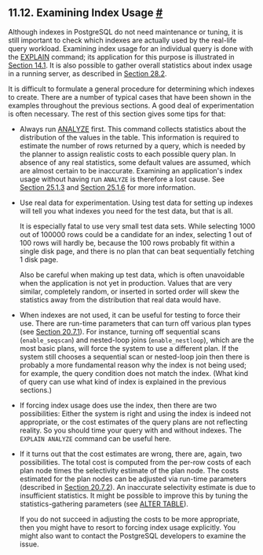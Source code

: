 ## 11.12. Examining Index Usage [#](#INDEXES-EXAMINE)

Although indexes in PostgreSQL do not need maintenance or tuning, it is still important to check which indexes are actually used by the real-life query workload. Examining index usage for an individual query is done with the [EXPLAIN](sql-explain.html "EXPLAIN") command; its application for this purpose is illustrated in [Section 14.1](using-explain.html "14.1. Using EXPLAIN"). It is also possible to gather overall statistics about index usage in a running server, as described in [Section 28.2](monitoring-stats.html "28.2. The Cumulative Statistics System").

It is difficult to formulate a general procedure for determining which indexes to create. There are a number of typical cases that have been shown in the examples throughout the previous sections. A good deal of experimentation is often necessary. The rest of this section gives some tips for that:

* Always run [ANALYZE](sql-analyze.html "ANALYZE") first. This command collects statistics about the distribution of the values in the table. This information is required to estimate the number of rows returned by a query, which is needed by the planner to assign realistic costs to each possible query plan. In absence of any real statistics, some default values are assumed, which are almost certain to be inaccurate. Examining an application's index usage without having run `ANALYZE` is therefore a lost cause. See [Section 25.1.3](routine-vacuuming.html#VACUUM-FOR-STATISTICS "25.1.3. Updating Planner Statistics") and [Section 25.1.6](routine-vacuuming.html#AUTOVACUUM "25.1.6. The Autovacuum Daemon") for more information.

* Use real data for experimentation. Using test data for setting up indexes will tell you what indexes you need for the test data, but that is all.

    It is especially fatal to use very small test data sets. While selecting 1000 out of 100000 rows could be a candidate for an index, selecting 1 out of 100 rows will hardly be, because the 100 rows probably fit within a single disk page, and there is no plan that can beat sequentially fetching 1 disk page.

    Also be careful when making up test data, which is often unavoidable when the application is not yet in production. Values that are very similar, completely random, or inserted in sorted order will skew the statistics away from the distribution that real data would have.

* When indexes are not used, it can be useful for testing to force their use. There are run-time parameters that can turn off various plan types (see [Section 20.7.1](runtime-config-query.html#RUNTIME-CONFIG-QUERY-ENABLE "20.7.1. Planner Method Configuration")). For instance, turning off sequential scans (`enable_seqscan`) and nested-loop joins (`enable_nestloop`), which are the most basic plans, will force the system to use a different plan. If the system still chooses a sequential scan or nested-loop join then there is probably a more fundamental reason why the index is not being used; for example, the query condition does not match the index. (What kind of query can use what kind of index is explained in the previous sections.)

* If forcing index usage does use the index, then there are two possibilities: Either the system is right and using the index is indeed not appropriate, or the cost estimates of the query plans are not reflecting reality. So you should time your query with and without indexes. The `EXPLAIN ANALYZE` command can be useful here.

* If it turns out that the cost estimates are wrong, there are, again, two possibilities. The total cost is computed from the per-row costs of each plan node times the selectivity estimate of the plan node. The costs estimated for the plan nodes can be adjusted via run-time parameters (described in [Section 20.7.2](runtime-config-query.html#RUNTIME-CONFIG-QUERY-CONSTANTS "20.7.2. Planner Cost Constants")). An inaccurate selectivity estimate is due to insufficient statistics. It might be possible to improve this by tuning the statistics-gathering parameters (see [ALTER TABLE](sql-altertable.html "ALTER TABLE")).

    If you do not succeed in adjusting the costs to be more appropriate, then you might have to resort to forcing index usage explicitly. You might also want to contact the PostgreSQL developers to examine the issue.